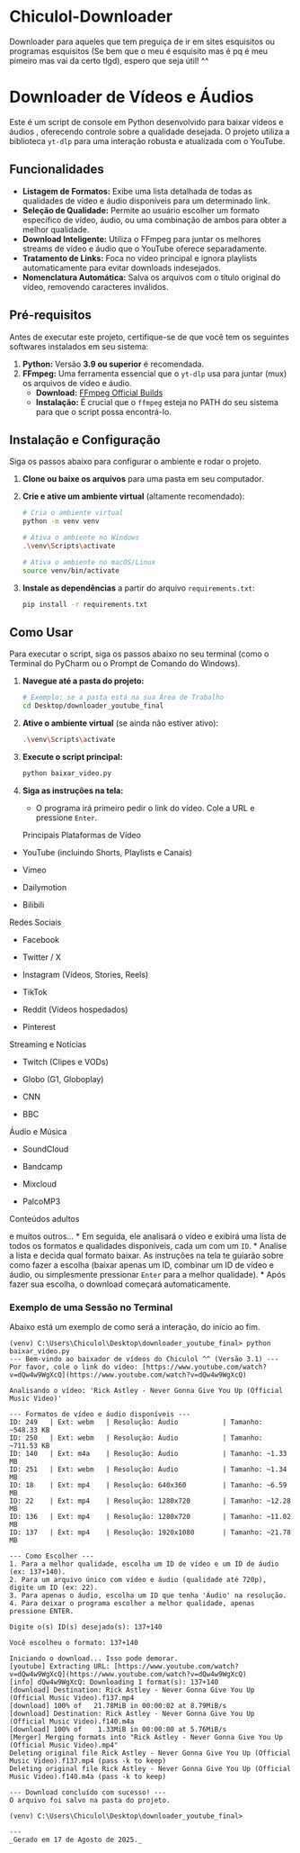 # Chiculol-Downloader
Downloader para aqueles que tem preguiça de ir em sites esquisitos ou programas esquisitos (Se bem que o meu é esquisito mas é pq é meu pimeiro mas vai da certo tlgd), espero que seja útil! ^^

# Downloader de Vídeos e Áudios 

Este é um script de console em Python desenvolvido para baixar vídeos e áudios , oferecendo controle sobre a qualidade desejada. O projeto utiliza a biblioteca `yt-dlp` para uma interação robusta e atualizada com o YouTube.

##  Funcionalidades

* **Listagem de Formatos:** Exibe uma lista detalhada de todas as qualidades de vídeo e áudio disponíveis para um determinado link.
* **Seleção de Qualidade:** Permite ao usuário escolher um formato específico de vídeo, áudio, ou uma combinação de ambos para obter a melhor qualidade.
* **Download Inteligente:** Utiliza o FFmpeg para juntar os melhores streams de vídeo e áudio que o YouTube oferece separadamente.
* **Tratamento de Links:** Foca no vídeo principal e ignora playlists automaticamente para evitar downloads indesejados.
* **Nomenclatura Automática:** Salva os arquivos com o título original do vídeo, removendo caracteres inválidos.

##  Pré-requisitos

Antes de executar este projeto, certifique-se de que você tem os seguintes softwares instalados em seu sistema:

1.  **Python:** Versão **3.9 ou superior** é recomendada.
2.  **FFmpeg:** Uma ferramenta essencial que o `yt-dlp` usa para juntar (mux) os arquivos de vídeo e áudio.
    * **Download:** [FFmpeg Official Builds](https://www.gyan.dev/ffmpeg/builds/)
    * **Instalação:** É crucial que o `ffmpeg` esteja no PATH do seu sistema para que o script possa encontrá-lo.

##  Instalação e Configuração

Siga os passos abaixo para configurar o ambiente e rodar o projeto.

1.  **Clone ou baixe os arquivos** para uma pasta em seu computador.

2.  **Crie e ative um ambiente virtual** (altamente recomendado):
    ```bash
    # Cria o ambiente virtual
    python -m venv venv
    
    # Ativa o ambiente no Windows
    .\venv\Scripts\activate
    
    # Ativa o ambiente no macOS/Linux
    source venv/bin/activate
    ```

3.  **Instale as dependências** a partir do arquivo `requirements.txt`:
    ```bash
    pip install -r requirements.txt
    ```

##  Como Usar

Para executar o script, siga os passos abaixo no seu terminal (como o Terminal do PyCharm ou o Prompt de Comando do Windows).

1.  **Navegue até a pasta do projeto:**
    ```bash
    # Exemplo: se a pasta está na sua Área de Trabalho
    cd Desktop/downloader_youtube_final
    ```

2.  **Ative o ambiente virtual** (se ainda não estiver ativo):
    ```bash
    .\venv\Scripts\activate
    ```

3.  **Execute o script principal:**
    ```bash
    python baixar_video.py
    ```

4.  **Siga as instruções na tela:**
    * O programa irá primeiro pedir o link do vídeo. Cole a URL e pressione `Enter`.
      
     Principais Plataformas de Vídeo
- YouTube (incluindo Shorts, Playlists e Canais)

- Vimeo

- Dailymotion

- Bilibili

Redes Sociais
- Facebook

- Twitter / X

- Instagram (Vídeos, Stories, Reels)

- TikTok

- Reddit (Vídeos hospedados)

- Pinterest

Streaming e Notícias
- Twitch (Clipes e VODs)

- Globo (G1, Globoplay)

- CNN

- BBC

Áudio e Música
- SoundCloud

- Bandcamp

- Mixcloud

- PalcoMP3

Conteúdos adultos

e muitos outros...
    * Em seguida, ele analisará o vídeo e exibirá uma lista de todos os formatos e qualidades disponíveis, cada um com um `ID`.
    * Analise a lista e decida qual formato baixar. As instruções na tela te guiarão sobre como fazer a escolha (baixar apenas um ID, combinar um ID de vídeo e áudio, ou simplesmente pressionar `Enter` para a melhor qualidade).
    * Após fazer sua escolha, o download começará automaticamente.

### Exemplo de uma Sessão no Terminal

Abaixo está um exemplo de como será a interação, do início ao fim.

```text
(venv) C:\Users\Chiculol\Desktop\downloader_youtube_final> python baixar_video.py
--- Bem-vindo ao baixador de vídeos do Chiculol ^^ (Versão 3.1) ---
Por favor, cole o link do vídeo: [https://www.youtube.com/watch?v=dQw4w9WgXcQ](https://www.youtube.com/watch?v=dQw4w9WgXcQ)

Analisando o vídeo: 'Rick Astley - Never Gonna Give You Up (Official Music Video)'

--- Formatos de vídeo e áudio disponíveis ---
ID: 249   | Ext: webm   | Resolução: Áudio           | Tamanho: ~548.33 KB
ID: 250   | Ext: webm   | Resolução: Áudio           | Tamanho: ~711.53 KB
ID: 140   | Ext: m4a    | Resolução: Áudio           | Tamanho: ~1.33 MB
ID: 251   | Ext: webm   | Resolução: Áudio           | Tamanho: ~1.34 MB
ID: 18    | Ext: mp4    | Resolução: 640x360         | Tamanho: ~6.59 MB
ID: 22    | Ext: mp4    | Resolução: 1280x720        | Tamanho: ~12.28 MB
ID: 136   | Ext: mp4    | Resolução: 1280x720        | Tamanho: ~11.02 MB
ID: 137   | Ext: mp4    | Resolução: 1920x1080       | Tamanho: ~21.78 MB

--- Como Escolher ---
1. Para a melhor qualidade, escolha um ID de vídeo e um ID de áudio (ex: 137+140).
2. Para um arquivo único com vídeo e áudio (qualidade até 720p), digite um ID (ex: 22).
3. Para apenas o áudio, escolha um ID que tenha 'Áudio' na resolução.
4. Para deixar o programa escolher a melhor qualidade, apenas pressione ENTER.

Digite o(s) ID(s) desejado(s): 137+140

Você escolheu o formato: 137+140

Iniciando o download... Isso pode demorar.
[youtube] Extracting URL: [https://www.youtube.com/watch?v=dQw4w9WgXcQ](https://www.youtube.com/watch?v=dQw4w9WgXcQ)
[info] dQw4w9WgXcQ: Downloading 1 format(s): 137+140
[download] Destination: Rick Astley - Never Gonna Give You Up (Official Music Video).f137.mp4
[download] 100% of   21.78MiB in 00:00:02 at 8.79MiB/s
[download] Destination: Rick Astley - Never Gonna Give You Up (Official Music Video).f140.m4a
[download] 100% of    1.33MiB in 00:00:00 at 5.76MiB/s
[Merger] Merging formats into "Rick Astley - Never Gonna Give You Up (Official Music Video).mp4"
Deleting original file Rick Astley - Never Gonna Give You Up (Official Music Video).f137.mp4 (pass -k to keep)
Deleting original file Rick Astley - Never Gonna Give You Up (Official Music Video).f140.m4a (pass -k to keep)

--- Download concluído com sucesso! ---
O arquivo foi salvo na pasta do projeto.

(venv) C:\Users\Chiculol\Desktop\downloader_youtube_final>

---
_Gerado em 17 de Agosto de 2025._
